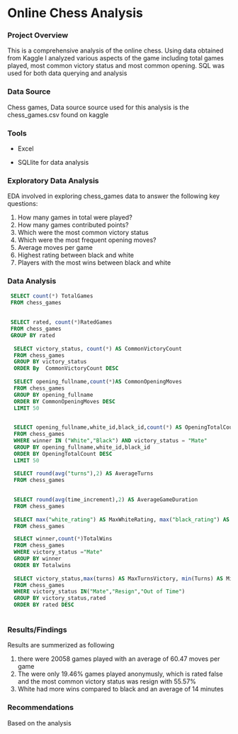 # Online Chess Analysis

### Project Overview
This  is a comprehensive analysis of the  online chess. Using data obtained from Kaggle I analyzed various aspects of the game including  total games played, most common victory status and most common opening. SQL was used for both data querying and analysis

### Data Source
Chess games, Data source source used for this analysis is the chess_games.csv found on kaggle

### Tools

 - Excel
 
 - SQLlite for data analysis
 ### Exploratory Data Analysis
 EDA involved in exploring chess_games data to answer the following key questions:
 
 1. How many games in total were played?
 2. How many games contributed points?
 3. Which were the most common victory status
 4. Which were the most frequent opening moves?
 5. Average moves per game
 6. Highest rating between black and white
 7. Players with the most wins between black and white

###  Data Analysis
~~~ sql
 SELECT count(*) TotalGames
 FROM chess_games
 
 
 SELECT rated, count(*)RatedGames
 FROM chess_games
 GROUP BY rated
 
  SELECT victory_status, count(*) AS CommonVictoryCount
  FROM chess_games
  GROUP BY victory_status
  ORDER By  CommonVictoryCount DESC
  
  SELECT opening_fullname,count(*)AS CommonOpeningMoves
  FROM chess_games
  GROUP BY opening_fullname
  ORDER BY CommonOpeningMoves DESC
  LIMIT 50

  
  SELECT opening_fullname,white_id,black_id,count(*) AS OpeningTotalCount
  FROM chess_games
  WHERE winner IN ("White","Black") AND victory_status = "Mate"
  GROUP BY opening_fullname,white_id,black_id
  ORDER BY OpeningTotalCount DESC
  LIMIT 50
 
  SELECT round(avg("turns"),2) AS AverageTurns
  FROM chess_games

  
  SELECT round(avg(time_increment),2) AS AverageGameDuration
  FROM chess_games
  
  SELECT max("white_rating") AS MaxWhiteRating, max("black_rating") AS MaxBlackRating
  FROM chess_games

  SELECT winner,count(*)TotalWins
  FROM chess_games
  WHERE victory_status ="Mate"
  GROUP BY winner
  ORDER BY Totalwins
  
  SELECT victory_status,max(turns) AS MaxTurnsVictory, min(Turns) AS MinTurnsVictory,rated 
  FROM chess_games
  WHERE victory_status IN("Mate","Resign","Out of Time")
  GROUP BY victory_status,rated
  ORDER BY rated DESC
  
~~~
  ### Results/Findings
  Results are summerized as following 
  1. there were 20058 games played with an average of 60.47 moves per game
  2. The were only 19.46% games played anonymusly, which is rated false  and the most common victory status was resign with 55.57%
  3. White had more wins compared to black and an average of 14 minutes

### Recommendations 

Based on the analysis 

